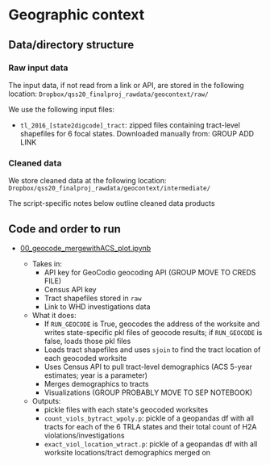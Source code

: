 # Geographic context

## Data/directory structure

### Raw input data

The input data, if not read from a link or API, are stored in the following location: `Dropbox/qss20_finalproj_rawdata/geocontext/raw/`

We use the following input files:

- `tl_2016_[state2digcode]_tract`: zipped files containing tract-level shapefiles for 6 focal states. Downloaded manually from: GROUP ADD LINK

### Cleaned data

We store cleaned data at the following location: `Dropbox/qss20_finalproj_rawdata/geocontext/intermediate/`

The script-specific notes below outline cleaned data products

## Code and order to run

- [00_geocode_mergewithACS_plot.ipynb](https://github.com/katherinechristie/finalproj_geocontext/blob/main/00_geocode_mergewithACS_plot.ipynb)

  - Takes in:
    - API key for GeoCodio geocoding API (GROUP MOVE TO CREDS FILE)
    - Census API key
    - Tract shapefiles stored in `raw`
    - Link to WHD investigations data
  - What it does:
    - If `RUN_GEOCODE` is True, geocodes the address of the worksite and writes state-specific pkl files of geocode results; if `RUN_GEOCODE` is false, loads those pkl files
    - Loads tract shapefiles and uses `sjoin` to find the tract location of each geocoded worksite
    - Uses Census API to pull tract-level demographics (ACS 5-year estimates; year is a parameter)
    - Merges demographics to tracts
    - Visualizations (GROUP PROBABLY MOVE TO SEP NOTEBOOK)
  - Outputs:
    - pickle files with each state's geocoded worksites
    - `count_viols_bytract_wpoly.p`: pickle of a geopandas df with all tracts for each of the 6 TRLA states and their total count of H2A violations/investigations
    - `exact_viol_location_wtract.p`: pickle of a geopandas df with all worksite locations/tract demographics merged on
